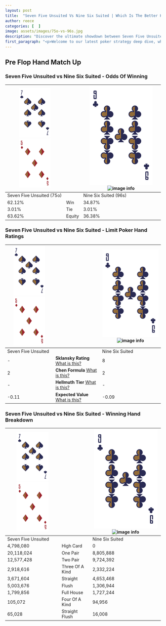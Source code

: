 ```yaml
---
layout: post
title:  "Seven Five Unsuited Vs Nine Six Suited | Which Is The Better Hand In Poker? A Complete Guide"
author: reece
categories: [  ]
image: assets/images/75o-vs-96s.jpg
description: "Discover the ultimate showdown between Seven Five Unsuited and Nine Six Suited in poker! Uncover the odds, strategies, and scenarios where one hand triumphs over the other. Get ready to up your poker game with this thrilling analysis."
first_paragraph: "<p>Welcome to our latest poker strategy deep dive, where we're pitting two distinct hands against each other in a high-stakes showdown: Seven Five Unsuited vs Nine Six Suited.</p><p>In the dynamic world of poker, every decision counts, and knowing which hand holds the upper hand is key to your success at the table.</p><p>In this article, we'll dissect these two hands, explore the scenarios where one dominates the other, and equip you with the knowledge to make strategic choices that can tip the odds in your favor.</p><p>Get ready to unravel the intriguing dynamics of these poker hands and elevate your game to new heights.</p>"
---
```




[comment]: # (sp0)

## Pre Flop Hand Match Up

<div class="table hand-ratings" markdown="1"> 



### Seven Five Unsuited vs Nine Six Suited - Odds Of Winning


    
| ![image info](assets/images/hand1/7.png) ![image info](assets/images/hand1/5o.png) |  | ![image info](assets/images/hand2/9.png) ![image info](assets/images/hand2/6s.png) |
| -------- | -------- | -------- |
| Seven Five Unsuited (75o) |  | Nine Six Suited (96s) |
| 62.12% | Win | 34.87% |
| 3.01% | Tie | 3.01% |
| 63.62% | Equity | 36.38% |




[comment]: # (sp1)



### Seven Five Unsuited vs Nine Six Suited - Limit Poker Hand Ratings


    
| ![image info](assets/images/hand1/7.png) ![image info](assets/images/hand1/5o.png) |  | ![image info](assets/images/hand2/9.png) ![image info](assets/images/hand2/6s.png) |
| -------- | -------- | -------- |
| Seven Five Unsuited |  | Nine Six Suited |
| - | **Sklansky Rating** [What is this?](/sklansky-rating-explained) | 8 |
| 2 | **Chen Formula** [What is this?](/chen-formula-explained) | 2 |
| - | **Hellmuth Tier** [What is this?](/Hellmuth-tier-explained) | - |
| -0.11 | **Expected Value** [What is this?](/expected-value-explained) | -0.09 |




[comment]: # (sp2)



### Seven Five Unsuited vs Nine Six Suited - Winning Hand Breakdown


    
| ![image info](assets/images/hand1/7.png) ![image info](assets/images/hand1/5o.png) |  | ![image info](assets/images/hand2/9.png) ![image info](assets/images/hand2/6s.png) |
| -------- | -------- | -------- |
| Seven Five Unsuited |  | Nine Six Suited |
| 4,798,080 | High Card | 0 |
| 20,118,024 | One Pair | 8,805,888 |
| 12,577,428 | Two Pair | 9,724,392 |
| 2,918,616 | Three Of A Kind | 2,332,224 |
| 3,671,604 | Straight | 4,653,468 |
| 5,003,676 | Flush | 1,306,944 |
| 1,799,856 | Full House | 1,727,244 |
| 105,072 | Four Of A Kind | 94,956 |
| 65,028 | Straight Flush | 16,008 |




[comment]: # (sp3)



</div>

[comment]: # (sp4)



[comment]: # (sp5)

